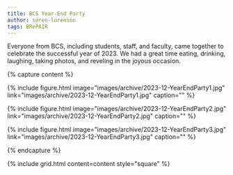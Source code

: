 ```yaml
---
title: BCS Year-End Party
author: soren-lorenson
tags: BRePAIR
---
```


Everyone from BCS, including students, staff, and faculty, came together to celebrate the successful year of 2023. We had a great time eating, drinking, laughing, taking photos, and reveling in the joyous occasion.

{% capture content %}

{%
  include figure.html
  image="images/archive/2023-12-YearEndParty1.jpg"
  link="images/archive/2023-12-YearEndParty1.jpg"
  caption=""
%}

{%
  include figure.html
  image="images/archive/2023-12-YearEndParty2.jpg"
  link="images/archive/2023-12-YearEndParty2.jpg"
  caption=""
%}

{%
  include figure.html
  image="images/archive/2023-12-YearEndParty3.jpg"
  link="images/archive/2023-12-YearEndParty3.jpg"
  caption=""
%}

{% endcapture %}

{%
  include grid.html
  content=content
  style="square"
%}
